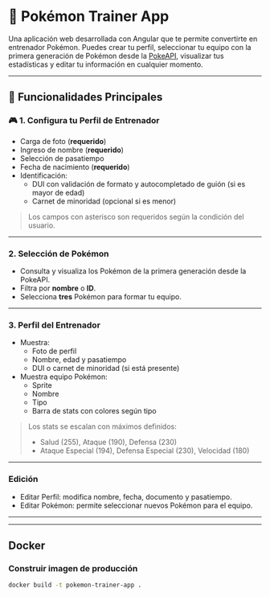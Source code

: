 # 🧢 Pokémon Trainer App

Una aplicación web desarrollada con Angular que te permite convertirte en entrenador Pokémon. Puedes crear tu perfil, seleccionar tu equipo con la primera generación de Pokémon desde la [PokeAPI](https://pokeapi.co/), visualizar tus estadísticas y editar tu información en cualquier momento.

---

## 🚀 Funcionalidades Principales

### 🎮 1. Configura tu Perfil de Entrenador

- Carga de foto (**requerido**)
- Ingreso de nombre (**requerido**)
- Selección de pasatiempo
- Fecha de nacimiento (**requerido**)
- Identificación:
  - DUI con validación de formato y autocompletado de guión (si es mayor de edad)
  - Carnet de minoridad (opcional si es menor)

> Los campos con asterisco son requeridos según la condición del usuario.

---

### 2. Selección de Pokémon

- Consulta y visualiza los Pokémon de la primera generación desde la PokeAPI.
- Filtra por **nombre** o **ID**.
- Selecciona **tres** Pokémon para formar tu equipo.

---

### 3. Perfil del Entrenador

- Muestra:
  - Foto de perfil
  - Nombre, edad y pasatiempo
  - DUI o carnet de minoridad (si está presente)
- Muestra equipo Pokémon:
  - Sprite
  - Nombre
  - Tipo
  - Barra de stats con colores según tipo

> Los stats se escalan con máximos definidos:
>
> - Salud (255), Ataque (190), Defensa (230)
> - Ataque Especial (194), Defensa Especial (230), Velocidad (180)

---

### Edición

- Editar Perfil: modifica nombre, fecha, documento y pasatiempo.
- Editar Pokémon: permite seleccionar nuevos Pokémon para el equipo.

---

---

## Docker

### Construir imagen de producción

```bash
docker build -t pokemon-trainer-app .
```
